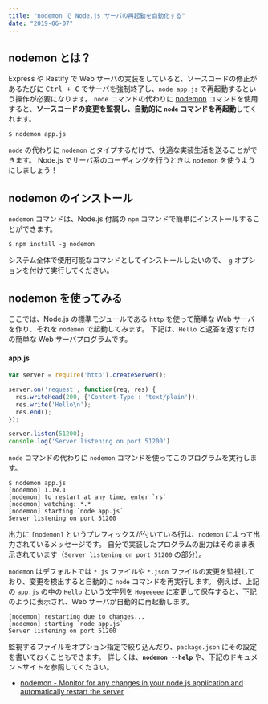 ```yaml
---
title: "nodemon で Node.js サーバの再起動を自動化する"
date: "2019-06-07"
---
```


nodemon とは？
----

Express や Restify で Web サーバの実装をしていると、ソースコードの修正があるたびに <kbd>Ctrl + C</kbd> でサーバを強制終了し、`node app.js` で再起動するという操作が必要になります。
`node` コマンドの代わりに [nodemon](https://nodemon.io/) コマンドを使用すると、**ソースコードの変更を監視し、自動的に `node` コマンドを再起動**してくれます。

```
$ nodemon app.js
```

`node` の代わりに `nodemon` とタイプするだけで、快適な実装生活を送ることができます。
Node.js でサーバ系のコーディングを行うときは `nodemon` を使うようにしましょう！


nodemon のインストール
----

`nodemon` コマンドは、Node.js 付属の `npm` コマンドで簡単にインストールすることができます。

```
$ npm install -g nodemon
```

システム全体で使用可能なコマンドとしてインストールしたいので、`-g` オプションを付けて実行してください。


nodemon を使ってみる
----

ここでは、Node.js の標準モジュールである `http` を使って簡単な Web サーバを作り、それを `nodemon` で起動してみます。
下記は、`Hello` と返答を返すだけの簡単な Web サーバプログラムです。

#### app.js

```js
var server = require('http').createServer();

server.on('request', function(req, res) {
  res.writeHead(200, {'Content-Type': 'text/plain'});
  res.write('Hello\n');
  res.end();
});

server.listen(51200);
console.log('Server listening on port 51200')
```

`node` コマンドの代わりに `nodemon` コマンドを使ってこのプログラムを実行します。

```
$ nodemon app.js
[nodemon] 1.19.1
[nodemon] to restart at any time, enter `rs`
[nodemon] watching: *.*
[nodemon] starting `node app.js`
Server listening on port 51200
```

出力に `[nodemon]` というプレフィックスが付いている行は、`nodemon` によって出力されているメッセージです。
自分で実装したプログラムの出力はそのまま表示されています（`Server listening on port 51200` の部分）。

`nodemon` はデフォルトでは `*.js` ファイルや `*.json` ファイルの変更を監視しており、変更を検出すると自動的に `node` コマンドを再実行します。
例えば、上記の `app.js` の中の `Hello` という文字列を `Hogeeeee` に変更して保存すると、下記のように表示され、Web サーバが自動的に再起動します。

```
[nodemon] restarting due to changes...
[nodemon] starting `node app.js`
Server listening on port 51200
```

監視するファイルをオプション指定で絞り込んだり、`package.json` にその設定を書いておくこともできます。
詳しくは、**`nodemon --help`** や、下記のドキュメントサイトを参照してください。

- [nodemon - Monitor for any changes in your node.js application and automatically restart the server](https://github.com/remy/nodemon#nodemon)


